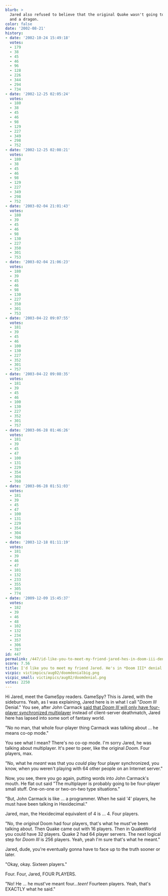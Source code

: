 ```yaml
---
blurb: >
  Jared also refused to believe that the original Quake wasn't going to have a hammer
  and a dragon.
color: false
date: '2002-08-21'
history:
- date: '2002-10-24 15:49:18'
  votes:
  - 179
  - 38
  - 45
  - 46
  - 96
  - 128
  - 226
  - 344
  - 294
  - 734
- date: '2002-12-25 02:05:24'
  votes:
  - 180
  - 38
  - 45
  - 46
  - 98
  - 129
  - 227
  - 349
  - 298
  - 752
- date: '2002-12-25 02:08:21'
  votes:
  - 180
  - 38
  - 45
  - 46
  - 98
  - 129
  - 227
  - 349
  - 298
  - 752
- date: '2003-02-04 21:01:43'
  votes:
  - 180
  - 39
  - 45
  - 46
  - 98
  - 130
  - 227
  - 350
  - 301
  - 753
- date: '2003-02-04 21:06:23'
  votes:
  - 180
  - 39
  - 45
  - 46
  - 98
  - 130
  - 227
  - 350
  - 301
  - 753
- date: '2003-04-22 09:07:55'
  votes:
  - 181
  - 39
  - 45
  - 46
  - 100
  - 130
  - 227
  - 352
  - 301
  - 757
- date: '2003-04-22 09:08:35'
  votes:
  - 181
  - 39
  - 45
  - 46
  - 100
  - 130
  - 227
  - 352
  - 301
  - 757
- date: '2003-06-28 01:46:26'
  votes:
  - 181
  - 39
  - 45
  - 47
  - 100
  - 131
  - 229
  - 354
  - 304
  - 760
- date: '2003-06-28 01:51:03'
  votes:
  - 181
  - 39
  - 45
  - 47
  - 100
  - 131
  - 229
  - 354
  - 304
  - 760
- date: '2003-12-18 01:11:19'
  votes:
  - 181
  - 39
  - 46
  - 47
  - 101
  - 132
  - 233
  - 355
  - 305
  - 774
- date: '2009-12-09 15:45:37'
  votes:
  - 182
  - 39
  - 46
  - 48
  - 102
  - 132
  - 234
  - 357
  - 306
  - 787
id: 447
permalink: /447/id-like-you-to-meet-my-friend-jared-hes-in-doom-iii-denial/
score: 7.56
title: I'd like you to meet my friend Jared. He's in *Doom III* denial.
vicpic: victimpics/aug02/doomdenialbig.png
vicpic_small: victimpics/aug02/doomdenial.png
votes: 2250
---
```


Hi Jared, meet the GameSpy readers. GameSpy? This is Jared, with the
sideburns. Yeah, as I was explaining, Jared here is in what I call
"*Doom III* Denial." You see, after John Carmack [said that *Doom III*
will only have four-player synchronized
multiplayer](http://web.archive.org/web/20020821000000/http://www.gamespy.com/articles/august02/quakecon2002/carmackqa/index2.shtml)
instead of client-server deathmatch, Jared here has lapsed into some
sort of fantasy world.

"No no man, that whole four-player thing Carmack was talking about ...
he means co-op mode."

You see what I mean? There's no co-op mode. I'm sorry Jared, he was
talking about multiplayer. It's peer to peer, like the original *Doom*.
Four players, max.

"No, what he *meant* was that you *could* play four player synchronized,
you know, when you weren't playing with 64 other people on an Internet
server."

Now, you see, there you go again, putting words into John Carmack's
mouth. He flat out said "The multiplayer is probably going to be
four-player small stuff. One-on-one or two-on-two type situations."

"But, John Carmack is like ... a programmer. When he said '4' players,
he must have been talking in Hexidecimal."

Jared, man, the Hexidecimal equivalent of 4 is ... 4. Four players.

"No, the *original* Doom had four players, that's what he must've been
talking about. Then Quake came out with 16 players. Then in QuakeWorld
you could have 32 players. Quake 2 had 64 player servers. The next
logical step for *Doom III* is 256 players. Yeah, yeah I'm sure that's
what he meant."

Jared, dude, you're eventually gonna have to face up to the truth sooner
or later.

"Okay, okay. Sixteen players."

Four. Four, Jared, FOUR PLAYERS.

"No! He ... he must've meant four...*teen!* Fourteen players. Yeah,
that's EXACTLY what he said."